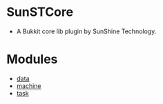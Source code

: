 # SunSTCore
* A Bukkit core lib plugin by SunShine Technology.
# Modules
* [data](https://github.com/Sunshine-wzy/SunSTCore/tree/master/src/main/kotlin/io/github/sunshinewzy/sunstcore/modules/data)
* [machine](https://github.com/Sunshine-wzy/SunSTCore/tree/master/src/main/kotlin/io/github/sunshinewzy/sunstcore/modules/machine)
* [task](https://github.com/Sunshine-wzy/SunSTCore/tree/master/src/main/kotlin/io/github/sunshinewzy/sunstcore/modules/task)
